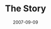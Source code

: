 ---
layout: message
category: message
series: "Love Sex"
title: "The Story"
date: 2007-09-09
message_id: 2
---